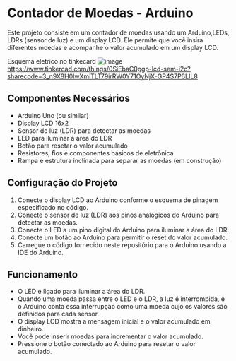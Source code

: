 # Contador de Moedas - Arduino

Este projeto consiste em um contador de moedas usando um Arduino,LEDs, LDRs (sensor de luz) e um display LCD. Ele permite que você insira diferentes moedas e acompanhe o valor acumulado em um display LCD.

Esquema eletrico no tinkecard
![image](https://github.com/IEEE-RAS/COFRINHO/assets/97792380/7fa1c818-b04e-42d5-9ad8-96a25e6b1507)
https://www.tinkercad.com/things/0SiEbaC0pgp-lcd-sem-i2c?sharecode=3_n9X8H0lwXmiTLT79irRW0Y71OyNjX-GP4S7P6LIL8

## Componentes Necessários

- Arduino Uno (ou similar)
- Display LCD 16x2
- Sensor de luz (LDR) para detectar as moedas
- LED para iluminar a área do LDR
- Botão para resetar o valor acumulado
- Resistores, fios e componentes básicos de eletrônica
- Rampa e estrutura inclinada para separar as moedas (em construção)

## Configuração do Projeto

1. Conecte o display LCD ao Arduino conforme o esquema de pinagem especificado no código.
2. Conecte o sensor de luz (LDR) aos pinos analógicos do Arduino para detectar as moedas.
3. Conecte o LED a um pino digital do Arduino para iluminar a área do LDR.
4. Conecte um botão ao Arduino para permitir o reset do valor acumulado.
5. Carregue o código fornecido neste repositório para o Arduino usando a IDE do Arduino.

## Funcionamento

- O LED é ligado para iluminar a área do LDR.
- Quando uma moeda passa entre o LED e o LDR, a luz é interrompida, e o Arduino conta essa interrupção como uma moeda cujo os valores são definidos para cada sensor.
- O display LCD mostra a mensagem inicial e o valor acumulado em dinheiro.
- Você pode inserir moedas para incrementar o valor acumulado.
- Pressione o botão conectado ao Arduino para resetar o valor acumulado.



